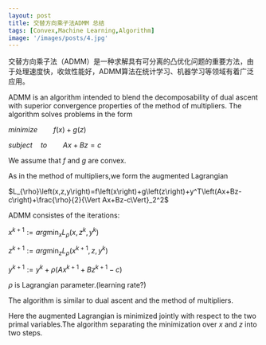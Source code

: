 ```yaml
---
layout: post
title: 交替方向乘子法ADMM 总结
tags: [Convex,Machine Learning,Algorithm]
image: '/images/posts/4.jpg'
---
```


  交替方向乘子法（ADMM）是一种求解具有可分离的凸优化问题的重要方法，由于处理速度快，收敛性能好，ADMM算法在统计学习、机器学习等领域有着广泛应用。

ADMM is an algorithm intended to blend the decomposability of dual ascent with superior convergence properties of the method of multipliers.
The algorithm solves problems in the form


$minimize\qquad f\left(x\right)+g\left(z\right)$


$subject \quad to \qquad Ax+Bz=c$


We assume that $f$ and $g$ are convex.

As in the method of multipliers,we form the augmented Lagrangian

$L_{\rho}\left(x,z,y\right)=f\left(x\right)+g\left(z\right)+y^T\left(Ax+Bz-c\right)+\frac{\rho}{2}{\Vert Ax+Bz-c\Vert}_2^2$

ADMM consistes of the iterations:

$x^{k+1}:=arg \min_x L_{\rho}\left(x,z^k,y^k\right)$

$z^{k+1}:=arg \min_z L_{\rho}\left(x^{k+1},z,y^k\right)$

$y^{k+1}:=y^k+\rho\left(Ax^{k+1}+Bz^{k+1}-c\right)$

$\rho$ is Lagrangian parameter.(learning rate?)

The algorithm is similar to dual ascent and the method of multipliers.

Here the augmented Lagrangian is minimized jointly with respect to the two primal variables.The algorithm separating the minimization over $x$ and $z$ into two steps.


